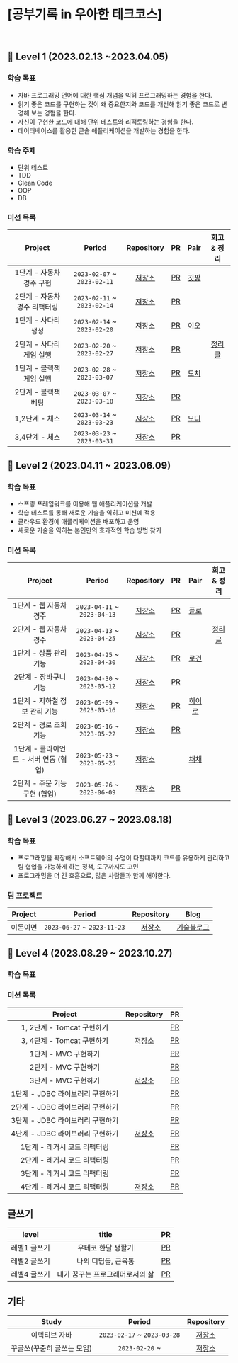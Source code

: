 
# [공부기록 in 우아한 테크코스]


<br>

## 🥚 Level 1 (2023.02.13 ~2023.04.05)

### 학습 목표
- 자바 프로그래밍 언어에 대한 핵심 개념을 익혀 프로그래밍하는 경험을 한다.
- 읽기 좋은 코드를 구현하는 것이 왜 중요한지와 코드를 개선해 읽기 좋은 코드로 변경해 보는 경험을 한다.
- 자신이 구현한 코드에 대해 단위 테스트와 리팩토링하는 경험을 한다.
- 데이터베이스를 활용한 콘솔 애플리케이션을 개발하는 경험을 한다.

### 학습 주제  
- 단위 테스트
- TDD
- Clean Code
- OOP
- DB

### 미션 목록 
| Project | Period | Repository | PR | Pair | 회고 & 정리 |
|:---:|:---:|:---:|:---:|:---:|:---:|
|1단계 - 자동차 경주 구현|`2023-02-07` ~ `2023-02-11`|[저장소](https://github.com/hectick/java-racingcar/tree/step1)|[PR](https://github.com/woowacourse/java-racingcar/pull/493)|[깃짱](https://github.com/eunkeeee)| |
|2단계 - 자동차 경주 리팩터링|`2023-02-11` ~ `2023-02-14`|[저장소](https://github.com/hectick/java-racingcar/tree/step2)|[PR](https://github.com/woowacourse/java-racingcar/pull/552)| | |
|1단계 - 사다리 생성|`2023-02-14` ~ `2023-02-20`|[저장소](https://github.com/hectick/java-ladder/tree/step1)|[PR](https://github.com/woowacourse/java-ladder/pull/122)|[이오](https://github.com/LJW25)| |
|2단계 - 사다리 게임 실행|`2023-02-20` ~ `2023-02-27`|[저장소](https://github.com/hectick/java-ladder/tree/step2)|[PR](https://github.com/woowacourse/java-ladder/pull/155)||[정리글](https://finger-ineedyourhelp.tistory.com/47)|
|1단계 - 블랙잭 게임 실행|`2023-02-28` ~ `2023-03-07`|[저장소](https://github.com/hectick/java-blackjack/tree/step1)|[PR](https://github.com/woowacourse/java-blackjack/pull/445)|[도치](https://github.com/hum02)| |
|2단계 - 블랙잭 베팅|`2023-03-07` ~ `2023-03-18`|[저장소](https://github.com/hectick/java-blackjack/tree/step2)|[PR](https://github.com/woowacourse/java-blackjack/pull/518)| |
|1,2단계 - 체스|`2023-03-14` ~ `2023-03-23`|[저장소](https://github.com/hectick/java-chess/tree/step1)|[PR](https://github.com/woowacourse/java-blackjack/pull/445)|[모디](https://github.com/jaehee329)| |
|3,4단계 - 체스|`2023-03-23` ~ `2023-03-31`|[저장소](https://github.com/hectick/java-chess/tree/step2)|[PR](https://github.com/woowacourse/java-chess/pull/562)| | |

## 🐣 Level 2 (2023.04.11 ~ 2023.06.09)

### 학습 목표
- 스프링 프레임워크를 이용해 웹 애플리케이션을 개발
- 학습 테스트를 통해 새로운 기술을 익히고 미션에 적용
- 클라우드 환경에 애플리케이션을 배포하고 운영
- 새로운 기술을 익히는 본인만의 효과적인 학습 방법 찾기

### 미션 목록 
| Project | Period | Repository | PR | Pair | 회고 & 정리 |
|:---:|:---:|:---:|:---:|:---:|:---:|
|1단계 - 웹 자동차 경주|`2023-04-11` ~ `2023-04-13`|[저장소](https://github.com/hectick/jwp-racingcar/tree/step1)|[PR](https://github.com/woowacourse/jwp-racingcar/pull/1)|[폴로](https://github.com/green-kong)| |
|2단계 - 웹 자동차 경주|`2023-04-13` ~ `2023-04-25`|[저장소](https://github.com/hectick/jwp-racingcar/tree/step2)|[PR](https://github.com/woowacourse/jwp-racingcar/pull/144)| |[정리글](https://finger-ineedyourhelp.tistory.com/68)|
|1단계 - 상품 관리 기능|`2023-04-25` ~ `2023-04-30`|[저장소](https://github.com/hectick/jwp-shopping-cart/tree/step1)|[PR](https://github.com/woowacourse/jwp-shopping-cart/pull/196)|[로건](https://github.com/70825)| |
|2단계 - 장바구니 기능|`2023-04-30` ~ `2023-05-12`|[저장소](https://github.com/hectick/jwp-shopping-cart/tree/step2)|[PR](https://github.com/woowacourse/jwp-shopping-cart/pull/292)| | |
|1단계 - 지하철 정보 관리 기능|`2023-05-09` ~ `2023-05-16`|[저장소](https://github.com/hectick/jwp-subway-path/tree/step1)|[PR](https://github.com/woowacourse/jwp-subway-path/pull/30)|[히이로](https://github.com/MoonJeWoong)| |
|2단계 - 경로 조회 기능|`2023-05-16` ~ `2023-05-22`|[저장소](https://github.com/hectick/jwp-subway-path/tree/step2)|[PR](https://github.com/woowacourse/jwp-subway-path/pull/121)| |
|1단계 - 클라이언트 - 서버 연동 (협업)|`2023-05-23` ~ `2023-05-25`|[저장소](https://github.com/hectick/jwp-shopping-order/tree/step1)||[채채](https://github.com/chaewon121)|
|2단계 - 주문 기능 구현 (협업)|`2023-05-26` ~ `2023-06-09`|[저장소](https://github.com/hectick/jwp-shopping-order/tree/step2)|[PR](https://github.com/woowacourse/jwp-shopping-order/pull/51)| |

## 🐥 Level 3 (2023.06.27 ~ 2023.08.18)

### 학습 목표
- 프로그래밍을 확장해서 소프트웨어의 수명이 다할때까지 코드를 유용하게 관리하고 팀 협업을 가능하게 하는 정책, 도구까지도 고민
- 프로그래밍을 더 긴 호흡으로, 많은 사람들과 함께 해야한다.

### 팀 프로젝트
| Project | Period | Repository | Blog |
|:---:|:---:|:---:|:---:|
|이돈이면|`2023-06-27` ~ `2023-11-23`|[저장소](https://github.com/woowacourse-teams/2023-edonymyeon)|[기술블로그](https://velog.io/@idonymyeon/posts)|

## 🍳 Level 4 (2023.08.29 ~ 2023.10.27)

### 학습 목표

### 미션 목록 
| Project | Repository | PR |
|:---:|:---:|:---:|
|1, 2단계 - Tomcat 구현하기||[PR](https://github.com/woowacourse/jwp-dashboard-http/pull/334)|
|3, 4단계 - Tomcat 구현하기|[저장소](https://github.com/hectick/jwp-dashboard-http/tree/step2-again)|[PR](https://github.com/woowacourse/jwp-dashboard-http/pull/448)|
|1단계 - MVC 구현하기||[PR](https://github.com/woowacourse/jwp-dashboard-mvc/pull/376)|
|2단계 - MVC 구현하기||[PR](https://github.com/woowacourse/jwp-dashboard-mvc/pull/484)|
|3단계 - MVC 구현하기|[저장소](https://github.com/hectick/jwp-dashboard-mvc/tree/step3)|[PR](https://github.com/woowacourse/jwp-dashboard-mvc/pull/563)|
|1단계 - JDBC 라이브러리 구현하기||[PR](https://github.com/woowacourse/jwp-dashboard-jdbc/pull/299)|
|2단계 - JDBC 라이브러리 구현하기||[PR](https://github.com/woowacourse/jwp-dashboard-jdbc/pull/391)|
|3단계 - JDBC 라이브러리 구현하기||[PR](https://github.com/woowacourse/jwp-dashboard-jdbc/pull/514)|
|4단계 - JDBC 라이브러리 구현하기|[저장소](https://github.com/hectick/jwp-dashboard-jdbc/tree/step4)|[PR](https://github.com/woowacourse/jwp-dashboard-jdbc/pull/588)|
|1단계 - 레거시 코드 리팩터링||[PR](https://github.com/woowacourse/jwp-refactoring/pull/482)|
|2단계 - 레거시 코드 리팩터링||[PR](https://github.com/woowacourse/jwp-refactoring/pull/591)|
|3단계 - 레거시 코드 리팩터링||[PR](https://github.com/woowacourse/jwp-refactoring/pull/759)|
|4단계 - 레거시 코드 리팩터링|[저장소](https://github.com/hectick/jwp-refactoring/tree/step4)|[PR](https://github.com/woowacourse/jwp-refactoring/pull/802)|

## 글쓰기  
| level | title | PR |
|:---:|:---:|:---:|
|레벨1 글쓰기|우테코 한달 생활기|[PR](https://github.com/woowacourse/woowa-writing-5/pull/63)|
|레벨2 글쓰기|나의 디딤돌, 근육통|[PR](https://github.com/woowacourse/woowa-writing-5/pull/262)|
|레벨4 글쓰기|내가 꿈꾸는 프로그래머로서의 삶|[PR](https://github.com/woowacourse/woowa-writing-5/pull/471)|

## 기타  
| Study | Period | Repository |
|:---:|:---:|:---:|
|이펙티브 자바|`2023-02-17` ~ `2023-03-28`|[저장소](https://github.com/eunkeeee/2023-effective-java)|
|꾸글쓰(꾸준히 글쓰는 모임)|`2023-02-20` ~ |[저장소](https://github.com/woowacourse-study/Gugles)|

<br>

<br>


<br/>
